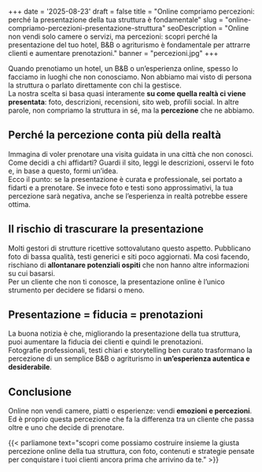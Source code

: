 +++
date = '2025-08-23'
draft = false
title = "Online compriamo percezioni: perché la presentazione della tua struttura è fondamentale"
slug = "online-compriamo-percezioni-presentazione-struttura"
seoDescription = "Online non vendi solo camere o servizi, ma percezioni: scopri perché la presentazione del tuo hotel, B&B o agriturismo è fondamentale per attrarre clienti e aumentare prenotazioni."
banner = "percezioni.jpg"
+++

Quando prenotiamo un hotel, un B&B o un’esperienza online, spesso lo facciamo in luoghi che non conosciamo. Non abbiamo mai visto di persona la struttura o parlato direttamente con chi la gestisce.  
La nostra scelta si basa quasi interamente **su come quella realtà ci viene presentata**: foto, descrizioni, recensioni, sito web, profili social. In altre parole, non compriamo la struttura in sé, ma la **percezione** che ne abbiamo.

## Perché la percezione conta più della realtà

Immagina di voler prenotare una visita guidata in una città che non conosci. Come decidi a chi affidarti? Guardi il sito, leggi le descrizioni, osservi le foto e, in base a questo, formi un’idea.  
Ecco il punto: se la presentazione è curata e professionale, sei portato a fidarti e a prenotare. Se invece foto e testi sono approssimativi, la tua percezione sarà negativa, anche se l’esperienza in realtà potrebbe essere ottima.

## Il rischio di trascurare la presentazione

Molti gestori di strutture ricettive sottovalutano questo aspetto. Pubblicano foto di bassa qualità, testi generici e siti poco aggiornati. Ma così facendo, rischiano di **allontanare potenziali ospiti** che non hanno altre informazioni su cui basarsi.  
Per un cliente che non ti conosce, la presentazione online è l’unico strumento per decidere se fidarsi o meno.

## Presentazione = fiducia = prenotazioni

La buona notizia è che, migliorando la presentazione della tua struttura, puoi aumentare la fiducia dei clienti e quindi le prenotazioni.  
Fotografie professionali, testi chiari e storytelling ben curato trasformano la percezione di un semplice B&B o agriturismo in **un’esperienza autentica e desiderabile**.

## Conclusione

Online non vendi camere, piatti o esperienze: vendi **emozioni e percezioni**.  
Ed è proprio questa percezione che fa la differenza tra un cliente che passa oltre e uno che decide di prenotare.


{{< parliamone text="scopri come possiamo costruire insieme la giusta percezione online della tua struttura, con foto, contenuti e strategie pensate per conquistare i tuoi clienti ancora prima che arrivino da te." >}}
